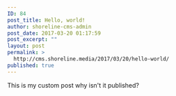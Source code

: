 ```yaml
---
ID: 84
post_title: Hello, world!
author: shoreline-cms-admin
post_date: 2017-03-20 01:17:59
post_excerpt: ""
layout: post
permalink: >
  http://cms.shoreline.media/2017/03/20/hello-world/
published: true
---
```

This is my custom post why isn't it published?